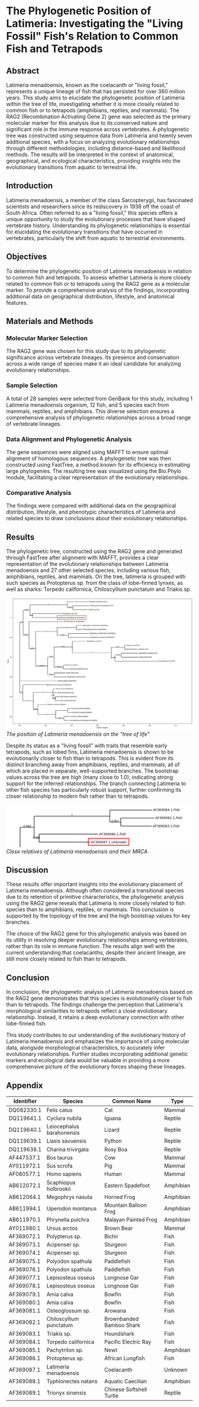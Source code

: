 # The Phylogenetic Position of Latimeria: Investigating the "Living Fossil" Fish's Relation to Common Fish and Tetrapods

## Abstract

Latimeria menadoensis, known as the coelacanth or "living fossil," represents a unique lineage of fish that has persisted for over 360 million years. This study aims to elucidate the phylogenetic position of Latimeria within the tree of life, investigating whether it is more closely related to common fish or to tetrapods (amphibians, reptiles, and mammals). The RAG2 (Recombination Activating Gene 2) gene was selected as the primary molecular marker for this analysis due to its conserved nature and significant role in the immune response across vertebrates. A phylogenetic tree was constructed using sequence data from Latimeria and twenty seven additional species, with a focus on analyzing evolutionary relationships through different methodologies, including distance-based and likelihood methods. The results will be interpreted in the context of anatomical, geographical, and ecological characteristics, providing insights into the evolutionary transitions from aquatic to terrestrial life.

## Introduction

Latimeria menadoensis, a member of the class Sarcopterygii, has fascinated scientists and researchers since its rediscovery in 1938 off the coast of South Africa. Often referred to as a "living fossil," this species offers a unique opportunity to study the evolutionary processes that have shaped vertebrate history. Understanding its phylogenetic relationships is essential for elucidating the evolutionary transitions that have occurred in vertebrates, particularly the shift from aquatic to terrestrial environments.

## Objectives
To determine the phylogenetic position of Latimeria menadoensis in relation to common fish and tetrapods.
To assess whether Latimeria is more closely related to common fish or to tetrapods using the RAG2 gene as a molecular marker.
To provide a comprehensive analysis of the findings, incorporating additional data on geographical distribution, lifestyle, and anatomical features.

## Materials and Methods

### Molecular Marker Selection
The RAG2 gene was chosen for this study due to its phylogenetic significance across vertebrate lineages. Its presence and conservation across a wide range of species make it an ideal candidate for analyzing evolutionary relationships.

### Sample Selection
A total of 28 samples were selected from GenBank for this study, including 1 Latimeria menadoensis organism, 12 fish, and 5 species each from mammals, reptiles, and amphibians. This diverse selection ensures a comprehensive analysis of phylogenetic relationships across a broad range of vertebrate lineages.

### Data Alignment and Phylogenetic Analysis
The gene sequences were aligned using MAFFT to ensure optimal alignment of homologous sequences. A phylogenetic tree was then constructed using FastTree, a method known for its efficiency in estimating large phylogenies. The resulting tree was visualized using the Bio.Phylo module, facilitating a clear representation of the evolutionary relationships.

### Comparative Analysis
The findings were compared with additional data on the geographical distribution, lifestyle, and phenotypic characteristics of Latimeria and related species to draw conclusions about their evolutionary relationships.

## Results

The phylogenetic tree, constructed using the RAG2 gene and generated through FastTree after alignment with MAFFT, provides a clear representation of the evolutionary relationships between Latimeria menadoensis and 27 other selected species, including various fish, amphibians, reptiles, and mammals. On the tree, latimeria is grouped with such species as Protopterus sp. from the class of lobe-finned lynxes, as well as sharks: Torpedo californica, Chiloscyllium punctatum and Triakis sp.

![The position of Latimeria menadoensis on the "tree of life"](./pictures/output.png)
*The position of Latimeria menadoensis on the "tree of life"*

Despite its status as a "living fossil" with traits that resemble early tetrapods, such as lobed fins, Latimeria menadoensis is shown to be evolutionarily closer to fish than to tetrapods. This is evident from its distinct branching away from amphibians, reptiles, and mammals, all of which are placed in separate, well-supported branches. The bootstrap values across the tree are high (many close to 1.0), indicating strong support for the inferred relationships. The branch connecting Latimeria to other fish species has particularly robust support, further confirming its closer relationship to modern fish rather than to tetrapods.

![Close relatives of Latimeria menadoensis and their MRCA](./pictures/output%203.png)
*Close relatives of Latimeria menadoensis and their MRCA*

## Discussion
These results offer important insights into the evolutionary placement of Latimeria menadoensis. Although often considered a transitional species due to its retention of primitive characteristics, the phylogenetic analysis using the RAG2 gene reveals that Latimeria is more closely related to fish species than to amphibians, reptiles, or mammals. This conclusion is supported by the topology of the tree and the high bootstrap values for key branches.

The choice of the RAG2 gene for this phylogenetic analysis was based on its utility in resolving deeper evolutionary relationships among vertebrates, rather than its role in immune function. The results align well with the current understanding that coelacanths, despite their ancient lineage, are still more closely related to fish than to tetrapods.

## Conclusion
In conclusion, the phylogenetic analysis of Latimeria menadoensis based on the RAG2 gene demonstrates that this species is evolutionarily closer to fish than to tetrapods. The findings challenge the perception that Latimeria's morphological similarities to tetrapods reflect a close evolutionary relationship. Instead, it retains a deep evolutionary connection with other lobe-finned fish.

This study contributes to our understanding of the evolutionary history of Latimeria menadoensis and emphasizes the importance of using molecular data, alongside morphological characteristics, to accurately infer evolutionary relationships. Further studies incorporating additional genetic markers and ecological data would be valuable in providing a more comprehensive picture of the evolutionary forces shaping these lineages.

## Appendix
| Identifier        | Species                                  | Common Name                     | Type       |
|-------------------|------------------------------------------|----------------------------------|------------|
| DQ082330.1        | Felis catus                              | Cat                              | Mammal     |
| DQ119641.1        | Cyclura nubila                           | Iguana                           | Reptile    |
| DQ119640.1        | Leiocephalus barahonensis                | Lizard                           | Reptile    |
| DQ119639.1        | Liasis savuensis                         | Python                           | Reptile |
| DQ119638.1        | Charina trivirgata                       | Rosy Boa                         | Reptile |
| AF447537.1        | Bos taurus                               | Cow                              | Mammal     |
| AY011972.1        | Sus scrofa                               | Pig                              | Mammal     |
| AF080577.1        | Homo sapiens                             | Human                            | Mammal     |
| AB612072.1        | Scaphiopus holbrookii                   | Eastern Spadefoot               | Amphibian |
| AB612064.1        | Megophrys nasuta                        | Horned Frog                     | Amphibian  |
| AB611994.1        | Uperodon montanus                        | Mountain Balloon Frog            | Amphibian  |
| AB611970.1        | Phrynella pulchra                       | Malayan Painted Frog            | Amphibian  |
| AY011980.1        | Ursus arctos                             | Brown Bear                      | Mammal     |
| AF369072.1        | Polypterus sp.                          | Bichir                          | Fish       |
| AF369073.1        | Acipenser sp.                           | Sturgeon                        | Fish       |
| AF369074.1        | Acipenser sp.                           | Sturgeon                        | Fish       |
| AF369075.1        | Polyodon spathula                       | Paddlefish                      | Fish       |
| AF369076.1        | Polyodon spathula                       | Paddlefish                      | Fish       |
| AF369077.1        | Lepisosteus osseus                      | Longnose Gar                    | Fish       |
| AF369078.1        | Lepisosteus osseus                      | Longnose Gar                    | Fish       |
| AF369079.1        | Amia calva                              | Bowfin                          | Fish       |
| AF369080.1        | Amia calva                              | Bowfin                          | Fish       |
| AF369081.1        | Osteoglossum sp.                        | Arowana                         | Fish       |
| AF369082.1        | Chiloscyllium punctatum                 | Brownbanded Bamboo Shark        | Fish       |
| AF369083.1        | Triakis sp.                             | Houndshark                      | Fish       |
| AF369084.1        | Torpedo californica                     | Pacific Electric Ray            | Fish       |
| AF369085.1        | Pachytriton sp.                         | Newt                             | Amphibian  |
| AF369086.1        | Protopterus sp.                         | African Lungfish                | Fish       |
| AF369087.1        | Latimeria menadoensis                   | Coelacanth                      | Unknown    |
| AF369088.1        | Typhlonectes natans                    | Aquatic Caecilian               | Amphibian  |
| AF369089.1        | Trionyx sinensis                        | Chinese Softshell Turtle        | Reptile    |

